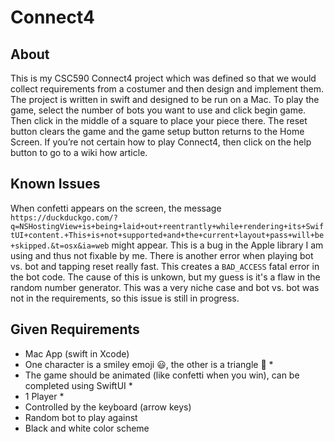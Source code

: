 # Connect4
## About
This is my CSC590 Connect4 project which was defined so that we would collect requirements from a costumer and then design and implement them. The project is written in swift and designed to be run on a Mac. To play the game, select the number of bots you want to use and click begin game. Then click in the middle of a square to place your piece there. The reset button clears the game and the game setup button returns to the Home Screen. If you’re not certain how to play Connect4, then click on the help button to go to a wiki how article. 

## Known Issues
When confetti appears on the screen, the message `https://duckduckgo.com/?q=NSHostingView+is+being+laid+out+reentrantly+while+rendering+its+SwiftUI+content.+This+is+not+supported+and+the+current+layout+pass+will+be+skipped.&t=osx&ia=web` might appear. This is a bug in the Apple library I am using and thus not fixable by me.
There is another error when playing bot vs. bot and tapping reset really fast. This creates a `BAD_ACCESS` fatal error in the bot code. The cause of this is unkown, but my guess is it's a flaw in the random number generator. This was a very niche case and bot vs. bot was not in the requirements, so this issue is still in progress.

## Given Requirements
- Mac App (swift in Xcode) 
- One character is a smiley emoji 😃, the other is a triangle 🔺 \*
- The game should be animated (like confetti when you win), can be completed using SwiftUI \*
- 1 Player \*
- Controlled by the keyboard (arrow keys)
- Random bot to play against 
- Black and white color scheme
